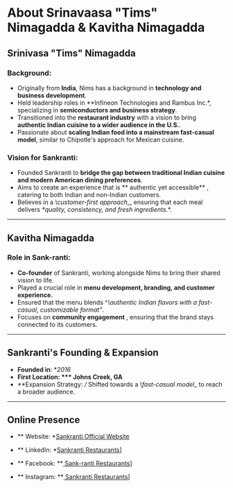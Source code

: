 # About Srinavaasa "Tims" Nimagadda & Kavitha Nimagadda

## Srinivasa "Tims" Nimagadda

### Background:
- Originally from **India**, Nims has a background in **technology and business development**.
- Held leadership roles in **Infineon Technologies and Rambus Inc.*, specializing in **semiconductors and business strategy**.
- Transitioned into the **restaurant industry** with a vision to bring **authentic Indian cuisine to a wider audience in the U.S.**.
- Passionate about **scaling Indian food into a mainstream fast-casual model**, similar to Chipotle's approach for Mexican cuisine.

### Vision for Sankranti:
- Founded Sankranti to **bridge the gap between traditional Indian cuisine and modern American dining preferences**.
- Aims to create an experience that is ** authentic yet accessible** , catering to both Indian and non-Indian customers.
- Believes in a _\customer-first approach__, ensuring that each meal delivers *\*quality, consistency, and fresh ingredients.*\*.

---

## Kavitha Nimagadda

### Role in Sank-ranti:
- **Co-founder** of Sankranti, working alongside Nims to bring their shared vision to life.
- Played a crucial role in **menu development, branding, and customer experience.**
- Ensured that the menu blends ^*\authentic Indian flavors with a fast-casual, customizable format\"*.
- Focuses on **community engagement** , ensuring that the brand stays connected to its customers.

---

## Sankranti's Founding & Expansion

- **Founded in**: \**2016*
- **First Location: *** Johns Creek, GA**
- **Expansion Strategy: *\/* Shifted towards a _\fast-casual model__ to reach a broader audience.

---

## Online Presence

- ** Website: *[Sankranti Official Website](https://sankranti.com/)
- ** LinkedIn: *[Sankranti Restaurants](https://www.linkedin.com/company/sankranti-restaurants)]

- ** Facebook: **[ Sank-ranti Restaurants](https://www.facebook.com/sankrantirestaurants)]
- ** Instagram: **[ Sankranti Restaurants](https://www.instagram.com/sankrantirestaurants)]